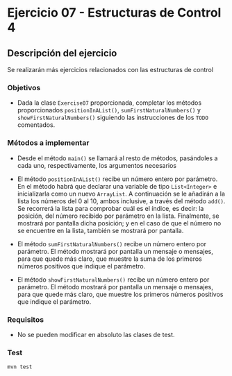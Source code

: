 # Ejercicio 07 - Estructuras de Control 4
## Descripción del ejercicio
Se realizarán más ejercicios relacionados con las estructuras de control

### Objetivos
* Dada la clase ``Exercise07`` proporcionada, completar los métodos proporcionados ``positionInAList()``, ``sumFirstNaturalNumbers()`` y 
  ``showFirstNaturalNumbers()`` siguiendo las instrucciones de los ``TODO`` comentados.

### Métodos a implementar
* Desde el método ``main()`` se llamará al resto de métodos, pasándoles a cada uno, respectivamente, los argumentos necesarios

* El método ``positionInAList()`` recibe un número entero por parámetro. En el método habrá que declarar una variable de tipo 
  ``List<Integer>`` e inicializarla como un nuevo ``ArrayList``. A continuación se le añadirán a la lista los números del 0 al 10, ambos 
  inclusive, a través del método ``add()``. Se recorrerá la lista para comprobar cuál es el índice, es decir: la posición, del número 
  recibido por parámetro en la lista. Finalmente, se mostrará por pantalla dicha posición; y en el caso de que el número no se encuentre 
  en la lista, también se mostrará por pantalla.
* El método ``sumFirstNaturalNumbers()`` recibe un número entero por parámetro. El método mostrará por pantalla un mensaje o mensajes, 
  para que quede más claro, que muestre la suma de los primeros números positivos que indique el parámetro.
* El método ``showFirstNaturalNumbers()`` recibe un número entero por parámetro. El método mostrará por pantalla un mensaje o mensajes,
  para que quede más claro, que muestre los primeros números positivos que indique el parámetro.

### Requisitos
* No se pueden modificar en absoluto las clases de test.

### Test

```
mvn test
```
